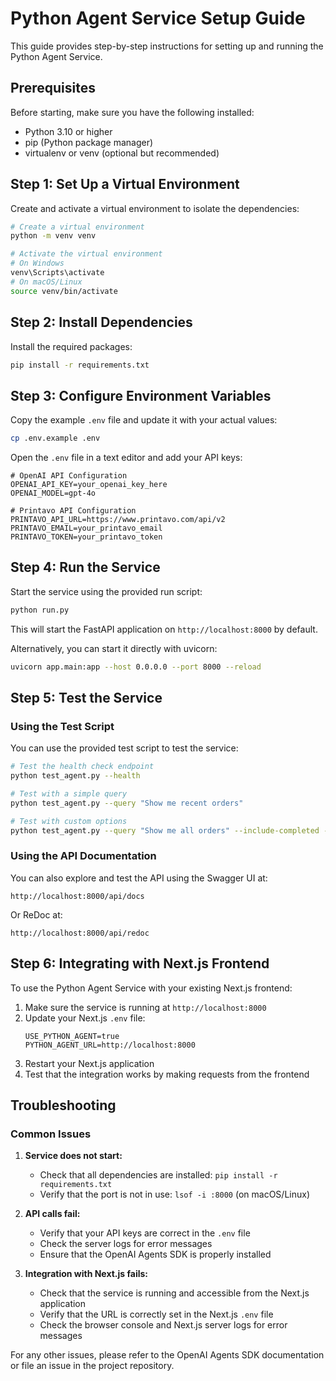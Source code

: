# Python Agent Service Setup Guide

This guide provides step-by-step instructions for setting up and running the Python Agent Service.

## Prerequisites

Before starting, make sure you have the following installed:

- Python 3.10 or higher
- pip (Python package manager)
- virtualenv or venv (optional but recommended)

## Step 1: Set Up a Virtual Environment

Create and activate a virtual environment to isolate the dependencies:

```bash
# Create a virtual environment
python -m venv venv

# Activate the virtual environment
# On Windows
venv\Scripts\activate
# On macOS/Linux
source venv/bin/activate
```

## Step 2: Install Dependencies

Install the required packages:

```bash
pip install -r requirements.txt
```

## Step 3: Configure Environment Variables

Copy the example `.env` file and update it with your actual values:

```bash
cp .env.example .env
```

Open the `.env` file in a text editor and add your API keys:

```
# OpenAI API Configuration
OPENAI_API_KEY=your_openai_key_here
OPENAI_MODEL=gpt-4o

# Printavo API Configuration
PRINTAVO_API_URL=https://www.printavo.com/api/v2
PRINTAVO_EMAIL=your_printavo_email
PRINTAVO_TOKEN=your_printavo_token
```

## Step 4: Run the Service

Start the service using the provided run script:

```bash
python run.py
```

This will start the FastAPI application on `http://localhost:8000` by default.

Alternatively, you can start it directly with uvicorn:

```bash
uvicorn app.main:app --host 0.0.0.0 --port 8000 --reload
```

## Step 5: Test the Service

### Using the Test Script

You can use the provided test script to test the service:

```bash
# Test the health check endpoint
python test_agent.py --health

# Test with a simple query
python test_agent.py --query "Show me recent orders"

# Test with custom options
python test_agent.py --query "Show me all orders" --include-completed --include-quotes
```

### Using the API Documentation

You can also explore and test the API using the Swagger UI at:

```
http://localhost:8000/api/docs
```

Or ReDoc at:

```
http://localhost:8000/api/redoc
```

## Step 6: Integrating with Next.js Frontend

To use the Python Agent Service with your existing Next.js frontend:

1. Make sure the service is running at `http://localhost:8000`
2. Update your Next.js `.env` file:
   ```
   USE_PYTHON_AGENT=true
   PYTHON_AGENT_URL=http://localhost:8000
   ```
3. Restart your Next.js application
4. Test that the integration works by making requests from the frontend

## Troubleshooting

### Common Issues

1. **Service does not start:**
   - Check that all dependencies are installed: `pip install -r requirements.txt`
   - Verify that the port is not in use: `lsof -i :8000` (on macOS/Linux)

2. **API calls fail:**
   - Verify that your API keys are correct in the `.env` file
   - Check the server logs for error messages
   - Ensure that the OpenAI Agents SDK is properly installed

3. **Integration with Next.js fails:**
   - Check that the service is running and accessible from the Next.js application
   - Verify that the URL is correctly set in the Next.js `.env` file
   - Check the browser console and Next.js server logs for error messages

For any other issues, please refer to the OpenAI Agents SDK documentation or file an issue in the project repository. 